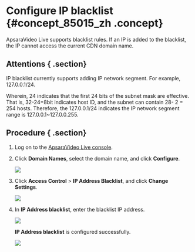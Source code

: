 # Configure IP blacklist {#concept_85015_zh .concept}

ApsaraVideo Live supports blacklist rules. If an IP is added to the blacklist, the IP cannot access the current CDN domain name.

## Attentions { .section}

IP blacklist currently supports adding IP network segment. For example, 127.0.0.1/24.

Wherein, 24 indicates that the first 24 bits of the subnet mask are effective. That is, 32-24=8bit indicates host ID, and the subnet can contain 28- 2 = 254 hosts. Therefore, the 127.0.0.1/24 indicates the IP network segment range is 127.0.0.1~127.0.0.255.

## Procedure { .section}

1.  Log on to the [ApsaraVideo Live console](https://partners-intl.aliyun.com/login-required#/live).
2.  Click **Domain Names**, select the domain name, and click **Configure**.

    ![](http://static-aliyun-doc.oss-cn-hangzhou.aliyuncs.com/assets/img/20696/154512612621674_en-US.png)

3.  Click **Access Control** \> **IP Address Blacklist**, and click **Change Settings**.

    ![](http://static-aliyun-doc.oss-cn-hangzhou.aliyuncs.com/assets/img/20696/154512612621675_en-US.png)

4.  In **IP Address blacklist**, enter the blacklist IP address.

    ![](http://static-aliyun-doc.oss-cn-hangzhou.aliyuncs.com/assets/img/20696/154512612621676_en-US.png)

     **IP Address blacklist** is configured successfully.

    ![](http://static-aliyun-doc.oss-cn-hangzhou.aliyuncs.com/assets/img/20696/154512612621677_en-US.png)


